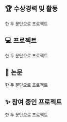 ## :trophy: 수상경력 및 활동
한 두 문단으로 프로젝트 

## :computer: 프로젝트
한 두 문단으로 프로젝트 

## :page_facing_up: 논문
한 두 문단으로 프로젝트 

## :sparkles: 참여 중인 프로젝트
한 두 문단으로 프로젝트 
